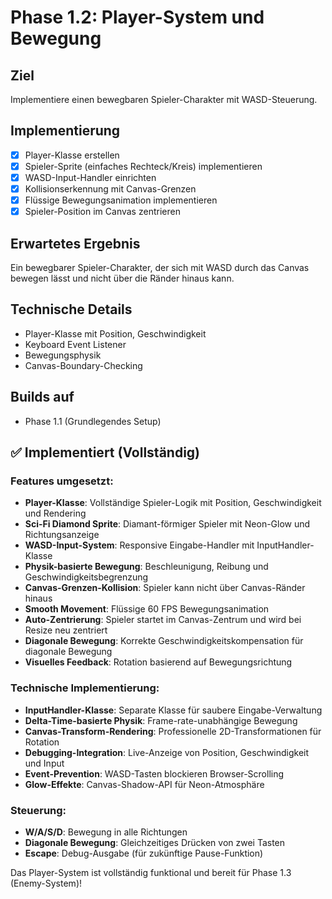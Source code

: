 # Phase 1.2: Player-System und Bewegung

## Ziel
Implementiere einen bewegbaren Spieler-Charakter mit WASD-Steuerung.

## Implementierung

- [x] Player-Klasse erstellen
- [x] Spieler-Sprite (einfaches Rechteck/Kreis) implementieren
- [x] WASD-Input-Handler einrichten
- [x] Kollisionserkennung mit Canvas-Grenzen
- [x] Flüssige Bewegungsanimation implementieren
- [x] Spieler-Position im Canvas zentrieren

## Erwartetes Ergebnis
Ein bewegbarer Spieler-Charakter, der sich mit WASD durch das Canvas bewegen lässt und nicht über die Ränder hinaus kann.

## Technische Details
- Player-Klasse mit Position, Geschwindigkeit
- Keyboard Event Listener
- Bewegungsphysik
- Canvas-Boundary-Checking

## Builds auf
- Phase 1.1 (Grundlegendes Setup)

## ✅ Implementiert (Vollständig)

### Features umgesetzt:
- **Player-Klasse**: Vollständige Spieler-Logik mit Position, Geschwindigkeit und Rendering
- **Sci-Fi Diamond Sprite**: Diamant-förmiger Spieler mit Neon-Glow und Richtungsanzeige
- **WASD-Input-System**: Responsive Eingabe-Handler mit InputHandler-Klasse
- **Physik-basierte Bewegung**: Beschleunigung, Reibung und Geschwindigkeitsbegrenzung
- **Canvas-Grenzen-Kollision**: Spieler kann nicht über Canvas-Ränder hinaus
- **Smooth Movement**: Flüssige 60 FPS Bewegungsanimation
- **Auto-Zentrierung**: Spieler startet im Canvas-Zentrum und wird bei Resize neu zentriert
- **Diagonale Bewegung**: Korrekte Geschwindigkeitskompensation für diagonale Bewegung
- **Visuelles Feedback**: Rotation basierend auf Bewegungsrichtung

### Technische Implementierung:
- **InputHandler-Klasse**: Separate Klasse für saubere Eingabe-Verwaltung
- **Delta-Time-basierte Physik**: Frame-rate-unabhängige Bewegung
- **Canvas-Transform-Rendering**: Professionelle 2D-Transformationen für Rotation
- **Debugging-Integration**: Live-Anzeige von Position, Geschwindigkeit und Input
- **Event-Prevention**: WASD-Tasten blockieren Browser-Scrolling
- **Glow-Effekte**: Canvas-Shadow-API für Neon-Atmosphäre

### Steuerung:
- **W/A/S/D**: Bewegung in alle Richtungen
- **Diagonale Bewegung**: Gleichzeitiges Drücken von zwei Tasten
- **Escape**: Debug-Ausgabe (für zukünftige Pause-Funktion)

Das Player-System ist vollständig funktional und bereit für Phase 1.3 (Enemy-System)!
